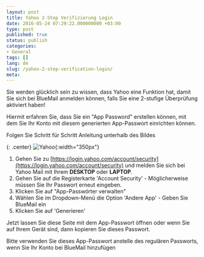 ```yaml
---
layout: post
title: Yahoo 2-Step Verifizierung Login
date: 2016-05-24 07:29:22.000000000 +03:00
type: post
published: true
status: publish
categories:
- General
tags: []
lang: de
slug: /yahoo-2-step-verification-login/
meta:
---
```


Sie werden glücklich sein zu wissen, dass Yahoo eine Funktion hat, damit Sie sich bei BlueMail anmelden können, falls Sie eine 2-stufige Überprüfung aktiviert haben!

Hiermit erfahren Sie, dass Sie ein "App Password" erstellen können, mit dem Sie Ihr Konto mit diesem generierten App-Passwort einrichten können.

Folgen Sie Schritt für Schritt Anleitung unterhalb des Bildes

{: .center}
![Yahoo](/assets/GIF_Yahoo.gif){:width="350px"}

1. Gehen Sie zu [https://login.yahoo.com/account/security](https://login.yahoo.com/account/security) und melden Sie sich bei Yahoo Mail mit Ihrem **DESKTOP** oder **LAPTOP**.
2. Gehen Sie auf die Registerkarte 'Account Security' - Möglicherweise müssen Sie Ihr Passwort erneut eingeben.
3. Klicken Sie auf "App-Passwörter verwalten"
4. Wählen Sie im Dropdown-Menü die Option 'Andere App' - Geben Sie BlueMail ein
5. Klicken Sie auf 'Generieren'

Jetzt lassen Sie diese Seite mit dem App-Passwort öffnen oder wenn Sie auf Ihrem Gerät sind, dann kopieren Sie dieses Passwort.

Bitte verwenden Sie dieses App-Passwort anstelle des regulären Passworts, wenn Sie Ihr Konto bei BlueMail hinzufügen
